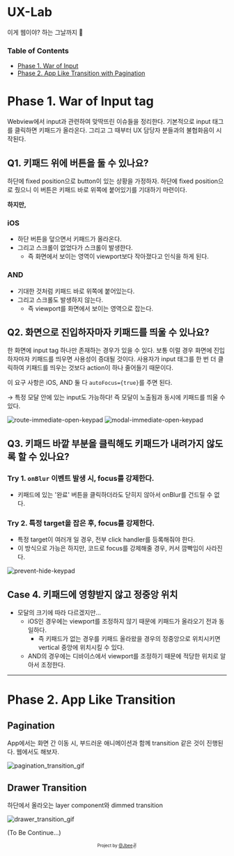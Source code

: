# UX-Lab

이게 웹이야? 하는 그날까지 🚀

### Table of Contents

- [Phase 1. War of Input](#phase-1-War-of-Input-tag)
- [Phase 2. App Like Transition with Pagination](phase-2-app-like-transition-with-pagination')


# Phase 1. War of Input tag

Webview에서 input과 관련하여 맞딱뜨린 이슈들을 정리한다. 기본적으로 input 태그를 클릭하면 키패드가 올라온다. 그리고 그 때부터 UX 담당자 분들과의 불협화음이 시작된다.

## Q1. 키패드 위에 버튼을 둘 수 있나요?

하단에 fixed position으로 button이 있는 상황을 가정하자. 하단에 fixed position으로 줬으니 이 버튼은 키패드 바로 위쪽에 붙어있기를 기대하기 마련이다.

**하지만,**

### iOS

- 하단 버튼을 덮으면서 키패드가 올라온다.
- 그리고 스크롤이 없었다가 스크롤이 발생한다.
  - 즉 화면에서 보이는 영역이 viewport보다 작아졌다고 인식을 하게 된다.

### AND

- 기대한 것처럼 키패드 바로 위쪽에 붙어있는다.
- 그리고 스크롤도 발생하지 않는다.
  - 즉 viewport를 화면에서 보이는 영역으로 잡는다.

## Q2. 화면으로 진입하자마자 키패드를 띄울 수 있나요?

한 화면에 input tag 하나만 존재하는 경우가 있을 수 있다. 보통 이럴 경우 화면에 진입하자마자 키패드를 띄우면 사용성이 증대될 것이다. 사용자가 input 태그를 한 번 더 클릭하여 키패드를 띄우는 것보다 action이 하나 줄어들기 때문이다.

이 요구 사항은 iOS, AND 둘 다 `autoFocus={true}`를 주면 된다.

→ 특정 모달 안에 있는 input도 가능하다! 즉 모달이 노출됨과 동시에 키패드를 띄울 수 있다.

![route-immediate-open-keypad](./assets/route-immediate-open-keypad.gif)
![modal-immediate-open-keypad](./assets/modal-immediate-open-keypad.gif)

## Q3. 키패드 바깥 부분을 클릭해도 키패드가 내려가지 않도록 할 수 있나요?

### Try 1. `onBlur` 이벤트 발생 시, focus를 강제한다.

- 키패드에 있는 '완료' 버튼을 클릭하더라도 닫히지 않아서 onBlur를 건드릴 수 없다.

### Try 2. 특정 target을 잡은 후, focus를 강제한다.

- 특정 target이 여러개 일 경우, 전부 click handler를 등록해줘야 한다.
- 이 방식으로 가능은 하지만, 코드로 focus를 강제해줄 경우, 커서 깜빡임이 사라진다.

![prevent-hide-keypad](./assets/prevent-hide-keypad.gif)

## Case 4. 키패드에 영향받지 않고 정중앙 위치

- 모달의 크기에 따라 다르겠지만...
  - iOS인 경우에는 viewport를 조정하지 않기 때문에 키패드가 올라오기 전과 동일하다.
    - 즉 키패드가 없는 경우를 키패드 올라왔을 경우의 정중앙으로 위치시키면 vertical 중앙에 위치시킬 수 있다.
  - AND의 경우에는 디바이스에서 viewport를 조정하기 때문에 적당한 위치로 알아서 조정한다.

---

# Phase 2. App Like Transition

## Pagination

App에서는 화면 간 이동 시, 부드러운 애니메이션과 함께 transition 같은 것이 진행된다. 웹에서도 해보자.

![pagination_transition_gif](./assets/pagination_transition.gif)

## Drawer Transition

하단에서 올라오는 layer component와 dimmed transition

![drawer_transition_gif](./assets/drawer_transition.gif)

(To Be Continue...)

<div align="center">

<sub><sup>Project by <a href="https://github.com/JaeYeopHan">@Jbee</a></sup></sub><small>✌</small>

</div>

